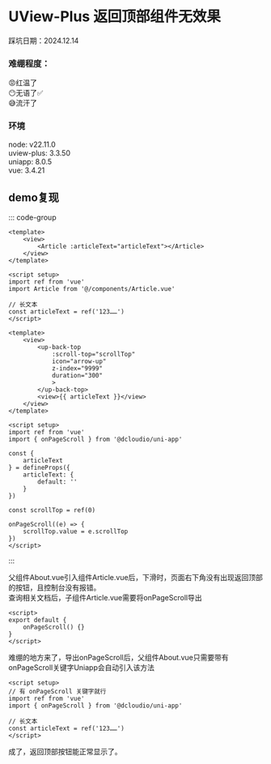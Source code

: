 # UView-Plus 返回顶部组件无效果
踩坑日期：2024.12.14  

### 难绷程度：
😡红温了  
😶无语了✅  
😅流汗了

### 环境
node: v22.11.0  
uview-plus: 3.3.50  
uniapp: 8.0.5  
vue: 3.4.21  

## demo复现

::: code-group

```vue [About.vue]
<template>
	<view>
        <Article :articleText="articleText"></Article>
    </view>
</template>

<script setup>
import ref from 'vue'
import Article from '@/components/Article.vue'

// 长文本
const articleText = ref('123……')
</script>
```

```vue [Article.vue]
<template>
	<view>
        <up-back-top 
			:scroll-top="scrollTop"
			icon="arrow-up"
			z-index="9999"
			duration="300"
			>
		</up-back-top>
        <view>{{ articleText }}</view>
    </view>
</template>

<script setup>
import ref from 'vue'
import { onPageScroll } from '@dcloudio/uni-app'

const {
    articleText
} = defineProps({
    articleText: {
    	default: ''
    }
})

const scrollTop = ref(0)

onPageScroll((e) => {
	scrollTop.value = e.scrollTop
})
</script>
```

:::

父组件About.vue引入组件Article.vue后，下滑时，页面右下角没有出现返回顶部的按钮，且控制台没有报错。  
查询相关文档后，子组件Article.vue需要将onPageScroll导出

```vue
<script>
export default {
	onPageScroll() {}
}
</script>
```

难绷的地方来了，导出onPageScroll后，父组件About.vue只需要带有onPageScroll关键字Uniapp会自动引入该方法

```vue{2}
<script setup>
// 有 onPageScroll 关键字就行
import ref from 'vue'
import { onPageScroll } from '@dcloudio/uni-app'

// 长文本
const articleText = ref('123……')
</script>
```

成了，返回顶部按钮能正常显示了。